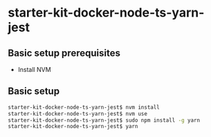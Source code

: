 # starter-kit-docker-node-ts-yarn-jest

## Basic setup prerequisites

- Install NVM

## Basic setup

```bash
starter-kit-docker-node-ts-yarn-jest$ nvm install
starter-kit-docker-node-ts-yarn-jest$ nvm use
starter-kit-docker-node-ts-yarn-jest$ sudo npm install -g yarn
starter-kit-docker-node-ts-yarn-jest$ yarn
```